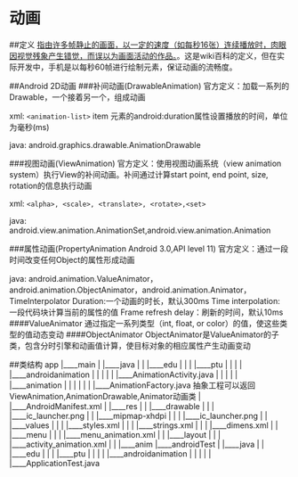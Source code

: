# 动画
##定义
[指由许多帧静止的画面，以一定的速度（如每秒16张）连续播放时，肉眼因视觉残象产生错觉，而误以为画面活动的作品。](https://zh.wikipedia.org/wiki/动画)。这是wiki百科的定义，但在实际开发中，手机是以每秒60帧进行绘制元素，保证动画的流畅度。

##Android 2D动画
###补间动画(DrawableAnimation)
官方定义：加载一系列的Drawable，一个接着另一个，组成动画

xml:
``` <animation-list> ```
item 元素的android:duration属性设置播放的时间，单位为毫秒(ms)

java:
android.graphics.drawable.AnimationDrawable

###视图动画(ViewAnimation)
官方定义：使用视图动画系统（view animation system）执行View的补间动画。补间通过计算start point, end point, size, rotation的信息执行动画

xml:
``` <alpha>, <scale>, <translate>, <rotate>,<set> ```

java:
android.view.animation.AnimationSet,android.view.animation.Animation

###属性动画(PropertyAnimation Android 3.0,API level 11)
官方定义：通过一段时间改变任何Object的属性形成动画

java:
android.animation.ValueAnimator，android.animation.ObjectAnimator，android.animation.Animator，TimeInterpolator
Duration:一个动画的时长，默认300ms
Time interpolation: 一段代码块计算当前的属性的值
Frame refresh delay：刷新的时间，默认10ms
####ValueAnimator
通过指定一系列类型（int, float, or color）的值，使这些类型的值动态变动
####ObjectAnimator
ObjectAnimator是ValueAnimator的子类，包含分时引擎和动画值计算，使目标对象的相应属性产生动画变动


##类结构
app
|____main
| |____java
| | |____edu
| | | |____ptu
| | | | |____androidanimation
| | | | | |____AnimationActivity.java 
| | | | | |____animation
| | | | | | |____AnimationFactory.java 抽象工程可以返回ViewAnimation,AnimationDrawable,Animator动画类
| |____AndroidManifest.xml
| |____res
| | |____drawable
| | | |____ic_launcher.png
| | |____mipmap-xhdpi
| | | |____ic_launcher.png
| | |____values
| | | |____styles.xml
| | | |____strings.xml
| | | |____dimens.xml
| | |____menu
| | | |____menu_animation.xml
| | |____layout
| | | |____activity_animation.xml
| | |____anim
|____androidTest
| |____java
| | |____edu
| | | |____ptu
| | | | |____androidanimation
| | | | | |____ApplicationTest.java
